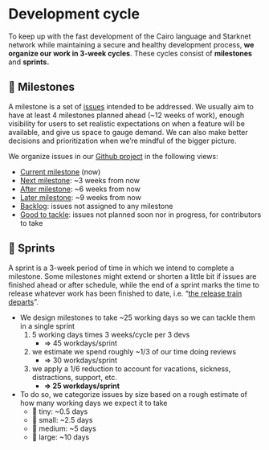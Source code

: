 # Development cycle

To keep up with the fast development of the Cairo language and Starknet network while maintaining a secure
and healthy development process, **we organize our work in 3-week cycles**.
These cycles consist of **milestones** and **sprints.**

## 📍 Milestones

A milestone is a set of [issues](https://github.com/OpenZeppelin/cairo-contracts/issues) intended to be addressed.
We usually aim to have at least 4 milestones planned ahead (~12 weeks of work),
enough visibility for users to set realistic expectations on when a feature will be available,
and give us space to gauge demand.
We can also make better decisions and prioritization when we’re mindful of the bigger picture.

We organize issues in our [Github project](https://github.com/orgs/OpenZeppelin/projects/29) in the following views:

- [Current milestone](https://github.com/orgs/OpenZeppelin/projects/29/views/2) (now)
- [Next milestone](https://github.com/orgs/OpenZeppelin/projects/29/views/3): ~3 weeks from now
- [After milestone](https://github.com/orgs/OpenZeppelin/projects/29/views/4): ~6 weeks from now
- [Later milestone](https://github.com/orgs/OpenZeppelin/projects/29/views/5): ~9 weeks from now
- [Backlog](https://github.com/orgs/OpenZeppelin/projects/29/views/7): issues not assigned to any milestone
- [Good to tackle](https://github.com/orgs/OpenZeppelin/projects/29/views/10): issues not planned soon nor in progress, for contributors to take

## 🏁 Sprints

A sprint is a 3-week period of time in which we intend to complete a milestone.
Some milestones might extend or shorten a little bit if issues are finished ahead or after schedule,
while the end of a sprint marks the time to release whatever work has been finished to date,
i.e. “[the release train departs](https://github.com/OpenZeppelin/cairo-contracts/blob/main/RELEASING.md)”.

- We design milestones to take ~25 working days so we can tackle them in a single sprint
    1. 5 working days times 3 weeks/cycle per 3 devs
        - ⇒ 45 workdays/sprint
    2. we estimate we spend roughly ~1/3 of our time doing reviews
        - ⇒ 30 workdays/sprint
    3. we apply a 1/6 reduction to account for vacations, sickness, distractions, support, etc.
        - **⇒ 25 workdays/sprint**
- To do so, we categorize issues by size based on a rough estimate of how many working days we expect it to take
  - 🦔 tiny: ~0.5 days
  - 🐇 small: ~2.5 days
  - 🐂 medium: ~5 days
  - 🦑 large: ~10 days
